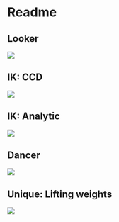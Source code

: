 # Readme

## Looker 
![](http://g.recordit.co/7wlzF7Wl5E.gif)

## IK: CCD
![](http://g.recordit.co/vktzTjAzMe.gif)

## IK: Analytic
![](http://g.recordit.co/CItNO7Lpi4.gif)

## Dancer
![](http://g.recordit.co/Ucs1KLJHYd.gif)

## Unique: Lifting weights 
![](http://g.recordit.co/QTaJSuWAm2.gif)
